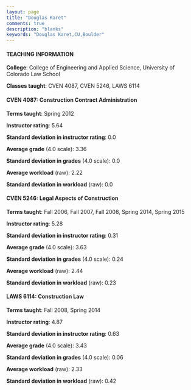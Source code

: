 ```yaml
---
layout: page
title: "Douglas Karet" 
comments: true
description: "blanks"
keywords: "Douglas Karet,CU,Boulder"
---
```

<head>
<script src="https://ajax.googleapis.com/ajax/libs/jquery/2.1.3/jquery.min.js"></script>
<script src="https://dl.dropboxusercontent.com/s/pc42nxpaw1ea4o9/highcharts.js?dl=0"></script>
<!-- <script src="../assets/js/highcharts.js"></script> -->
<style type="text/css">@font-face {
	font-family: "Bebas Neue";
	src: url(https://www.filehosting.org/file/details/544349/BebasNeue Regular.otf) format("opentype");
	}
	h1.Bebas { 
		font-family: "Bebas Neue", Verdana, Tahoma;
	}
</style>
</head>
	   
#### TEACHING INFORMATION

**College**: College of Engineering and Applied Science, University of Colorado Law School

**Classes taught**: CVEN 4087, CVEN 5246, LAWS 6114

#### CVEN 4087: Construction Contract Administration

**Terms taught**: Spring 2012

**Instructor rating**: 5.64

**Standard deviation in instructor rating**: 0.0

**Average grade** (4.0 scale): 3.36

**Standard deviation in grades** (4.0 scale): 0.0

**Average workload** (raw): 2.22

**Standard deviation in workload** (raw): 0.0

#### CVEN 5246: Legal Aspects of Construction

**Terms taught**: Fall 2006, Fall 2007, Fall 2008, Spring 2014, Spring 2015

**Instructor rating**: 5.28

**Standard deviation in instructor rating**: 0.31

**Average grade** (4.0 scale): 3.63

**Standard deviation in grades** (4.0 scale): 0.24

**Average workload** (raw): 2.44

**Standard deviation in workload** (raw): 0.23

#### LAWS 6114: Construction Law

**Terms taught**: Fall 2008, Spring 2014

**Instructor rating**: 4.87

**Standard deviation in instructor rating**: 0.63

**Average grade** (4.0 scale): 3.43

**Standard deviation in grades** (4.0 scale): 0.06

**Average workload** (raw): 2.33

**Standard deviation in workload** (raw): 0.42


